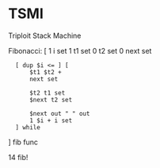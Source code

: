 # TSMI
Triploit Stack Machine

Fibonacci:
  [
      1 i set
      1 t1 set
      0 t2 set
      0 next set

      [ dup $i <= ] [
          $t1 $t2 +
          next set

          $t2 t1 set
          $next t2 set

          $next out " " out
          1 $i + i set
      ] while
  ] fib func

  14 fib!


